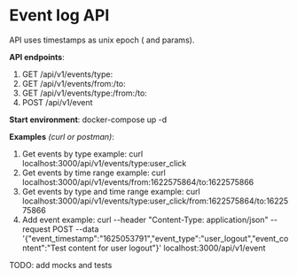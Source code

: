 # Event log API

API uses timestamps as unix epoch (<from> and <to> params).

**API endpoints**:
1. GET /api/v1/events/type:<type>
2. GET /api/v1/events/from:<from>/to:<to>
3. GET /api/v1/events/type:<type>/from:<from>/to:<to>
4. POST /api/v1/event

**Start environment**: docker-compose up -d

**Examples** _(curl or postman)_:

1. Get events by type example: curl localhost:3000/api/v1/events/type:user_click 
2. Get events by time range example: curl localhost:3000/api/v1/events/from:1622575864/to:1622575866
3. Get events by type and time range example: curl localhost:3000/api/v1/events/type:user_click/from:1622575864/to:1622575866
4. Add event example: curl --header "Content-Type: application/json" --request POST --data '{"event_timestamp":"1625053791","event_type":"user_logout","event_content":"Test content for user logout"}' localhost:3000/api/v1/event


TODO: add mocks and tests